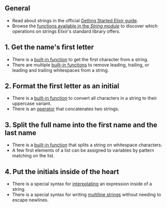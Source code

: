 ## General

- Read about strings in the official [Getting Started Elixir guide][getting-started-strings].
- Browse the [functions available in the _String module_][string-module-functions] to discover which operations on strings Elixir's standard library offers.

## 1. Get the name's first letter

- There is a [built-in function][string-first] to get the first character from a string.
- There are multiple [built-in functions][string-trim] to remove leading, trailing, or leading and trailing whitespaces from a string.

## 2. Format the first letter as an initial

- There is a [built-in function][string-upcase] to convert all characters in a string to their uppercase variant.
- There is an [operator][kernel-concat] that concatenates two strings.

## 3. Split the full name into the first name and the last name

- There is a [built-in function][string-split] that splits a string on whitespace characters.
- A few first elements of a list can be assigned to variables by pattern matching on the list.

## 4. Put the initials inside of the heart

- There is a special syntax for [interpolating][string-interpolation] an expression inside of a string.
- There is a special syntax for writing [multiline strings][heredoc-syntax] without needing to escape newlines.

[getting-started-strings]: https://elixir-lang.org/getting-started/basic-types.html#strings
[string-module-functions]: https://hexdocs.pm/elixir/String.html#functions
[string-first]: https://hexdocs.pm/elixir/String.html#first/1
[string-trim]: https://hexdocs.pm/elixir/String.html#trim/1
[string-upcase]: https://hexdocs.pm/elixir/String.html#upcase/2
[string-split]: https://hexdocs.pm/elixir/String.html#split/1
[string-interpolation]: https://hexdocs.pm/elixir/String.html#module-interpolation
[kernel-concat]: https://hexdocs.pm/elixir/Kernel.html#%3C%3E/2
[heredoc-syntax]: https://elixir-examples.github.io/examples/multiline-strings-heredocs

